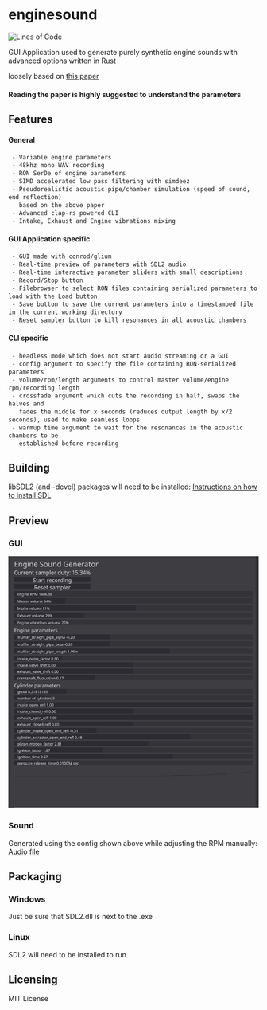 # enginesound
![Lines of Code](https://tokei.rs/b1/github/dasetwas/enginesound?category=code)

GUI Application used to generate purely synthetic engine sounds with advanced options written in Rust

loosely based on [this paper](https://www.researchgate.net/publication/280086598_Physically_informed_car_engine_sound_synthesis_for_virtual_and_augmented_environments "Physically informed_car engine sound synthesis for virtual and augmented environments")

#### Reading the paper is highly suggested to understand the parameters ####

## Features ##


#### General ####
```
 - Variable engine parameters
 - 48khz mono WAV recording
 - RON SerDe of engine parameters
 - SIMD accelerated low pass filtering with simdeez
 - Pseudorealistic acoustic pipe/chamber simulation (speed of sound, end reflection)
   based on the above paper
 - Advanced clap-rs powered CLI
 - Intake, Exhaust and Engine vibrations mixing
```

#### GUI Application specific ####
```
 - GUI made with conrod/glium
 - Real-time preview of parameters with SDL2 audio
 - Real-time interactive parameter sliders with small descriptions
 - Record/Stop button
 - Filebrowser to select RON files containing serialized parameters to load with the Load button
 - Save button to save the current parameters into a timestamped file in the current working directory
 - Reset sampler button to kill resonances in all acoustic chambers
```

#### CLI specific ####
```
 - headless mode which does not start audio streaming or a GUI
 - config argument to specify the file containing RON-serialized parameters
 - volume/rpm/length arguments to control master volume/engine rpm/recording length
 - crossfade argument which cuts the recording in half, swaps the halves and
   fades the middle for x seconds (reduces output length by x/2 seconds), used to make seamless loops
 - warmup time argument to wait for the resonances in the acoustic chambers to be
   established before recording
```

## Building ##

libSDL2 (and -devel) packages will need to be installed:
[Instructions on how to install SDL](https://github.com/Rust-SDL2/rust-sdl2/blob/master/README.md)

## Preview ##
### GUI ###
![Image](gui_ff0d902.PNG)

### Sound ###
Generated using the config shown above while adjusting the RPM manually: [Audio file](https://raw.githubusercontent.com/DasEtwas/enginesound/master/example_ff0d902.mp3)

## Packaging ##
### Windows ###
Just be sure that SDL2.dll is next to the .exe

### Linux ###
SDL2 will need to be installed to run

## Licensing ##

MIT License
